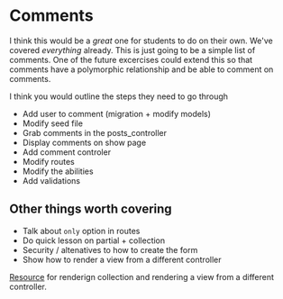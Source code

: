 # Comments

I think this would be a _great_ one for students to do on their own. We've covered _everything_ already. This is just going to be a simple list of comments. One of the future excercises could extend this so that comments have a polymorphic relationship and be able to comment on comments.

I think you would outline the steps they need to go through

* Add user to comment (migration + modify models)
* Modify seed file
* Grab comments in the posts_controller
* Display comments on show page
* Add comment controler
* Modify routes
* Modify the abilities
* Add validations



## Other things worth covering

* Talk about `only` option in routes
* Do quick lesson on partial + collection
* Security / altenatives to how to create the form
* Show how to render a view from a different controller

[Resource](http://guides.rubyonrails.org/layouts_and_rendering.html#using-render) for renderign collection and rendering a view from a different controller.
